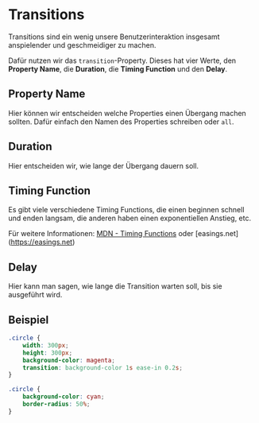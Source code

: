 # Transitions

Transitions sind ein wenig unsere Benutzerinteraktion insgesamt anspielender und geschmeidiger zu machen.

Dafür nutzen wir das `transition`-Property. Dieses hat vier Werte, den **Property Name**, die **Duration**, die **Timing Function** und den **Delay**.

## Property Name

Hier können wir entscheiden welche Properties einen Übergang machen sollten. Dafür einfach den Namen des Properties schreiben oder `all`.

## Duration

Hier entscheiden wir, wie lange der Übergang dauern soll.

## Timing Function

Es gibt viele verschiedene Timing Functions, die einen beginnen schnell und enden langsam, die anderen haben einen exponentiellen Anstieg, etc.

Für weitere Informationen: [MDN - Timing Functions](https://developer.mozilla.org/en-US/docs/Web/CSS/transition-timing-function) oder [easings.net]
(https://easings.net)

## Delay

Hier kann man sagen, wie lange die Transition warten soll, bis sie ausgeführt wird.

## Beispiel

```CSS
.circle {
    width: 300px;
    height: 300px;
    background-color: magenta;
    transition: background-color 1s ease-in 0.2s;
}

.circle {
    background-color: cyan;
    border-radius: 50%;
}
```
